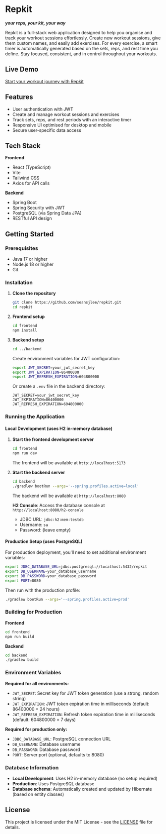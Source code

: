 # Repkit

_**your reps, your kit, your way**_

Repkit is a full-stack web application designed to help you organise and track your workout sessions effortlessly. Create new workout sessions, give them custom names, and easily add exercises. For every exercise, a smart timer is automatically generated based on the sets, reps, and rest time you define. Stay focused, consistent, and in control throughout your workouts.

## Live Demo

[Start your workout journey with Repkit](https://repkit.vercel.app)

## Features

- User authentication with JWT
- Create and manage workout sessions and exercises
- Track sets, reps, and rest periods with an interactive timer
- Responsive UI optimised for desktop and mobile
- Secure user-specific data access

## Tech Stack

**Frontend**
- React (TypeScript)
- Vite
- Tailwind CSS
- Axios for API calls

**Backend**
- Spring Boot
- Spring Security with JWT
- PostgreSQL (via Spring Data JPA)
- RESTful API design

## Getting Started

### Prerequisites
- Java 17 or higher
- Node.js 18 or higher
- Git

### Installation

1. **Clone the repository**
    ```bash
    git clone https://github.com/seansjlee/repkit.git
    cd repkit
    ```

2. **Frontend setup**
    ```bash
    cd frontend
    npm install
    ```

3. **Backend setup**
    ```bash
    cd ../backend
    ```

    Create environment variables for JWT configuration:
   ```bash
   export JWT_SECRET=your_jwt_secret_key
   export JWT_EXPIRATION=86400000
   export JWT_REFRESH_EXPIRATION=604800000
   ```
   
   Or create a `.env` file in the backend directory:
   ```
   JWT_SECRET=your_jwt_secret_key
   JWT_EXPIRATION=86400000
   JWT_REFRESH_EXPIRATION=604800000
   ```

### Running the Application

#### Local Development (uses H2 in-memory database)

1. **Start the frontend development server**
   ```bash
   cd frontend
   npm run dev
   ```
   The frontend will be available at `http://localhost:5173`

2. **Start the backend server**
   ```bash
   cd backend
   ./gradlew bootRun --args='--spring.profiles.active=local'
   ```
   The backend will be available at `http://localhost:8080`
   
   **H2 Console**: Access the database console at `http://localhost:8080/h2-console`
   - JDBC URL: `jdbc:h2:mem:testdb`
   - Username: `sa`
   - Password: (leave empty)

#### Production Setup (uses PostgreSQL)

For production deployment, you'll need to set additional environment variables:
```bash
export JDBC_DATABASE_URL=jdbc:postgresql://localhost:5432/repkit
export DB_USERNAME=your_database_username
export DB_PASSWORD=your_database_password
export PORT=8080
```

Then run with the production profile:
```bash
./gradlew bootRun --args='--spring.profiles.active=prod'
```

### Building for Production

**Frontend**
```bash
cd frontend
npm run build
```

**Backend**
```bash
cd backend
./gradlew build
```

### Environment Variables

**Required for all environments:**
- `JWT_SECRET`: Secret key for JWT token generation (use a strong, random string)
- `JWT_EXPIRATION`: JWT token expiration time in milliseconds (default: 86400000 = 24 hours)
- `JWT_REFRESH_EXPIRATION`: Refresh token expiration time in milliseconds (default: 604800000 = 7 days)

**Required for production only:**
- `JDBC_DATABASE_URL`: PostgreSQL connection URL
- `DB_USERNAME`: Database username
- `DB_PASSWORD`: Database password
- `PORT`: Server port (optional, defaults to 8080)

### Database Information

- **Local Development**: Uses H2 in-memory database (no setup required)
- **Production**: Uses PostgreSQL database
- **Database schema**: Automatically created and updated by Hibernate (based on entity classes)

## License

This project is licensed under the MIT License - see the [LICENSE](LICENSE) file for details.